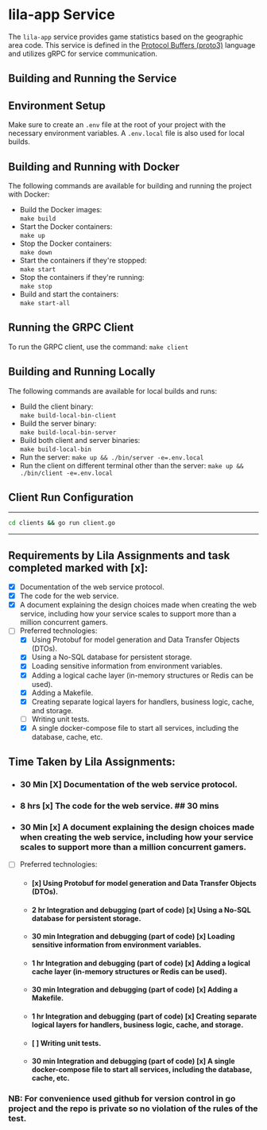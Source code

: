 # lila-app Service

The `lila-app` service provides game statistics based on the geographic area code. This service is defined in the [Protocol Buffers (proto3)](https://developers.google.com/protocol-buffers) language and utilizes gRPC for service communication.

## Building and Running the Service

## Environment Setup

Make sure to create an `.env` file at the root of your project with the necessary environment variables. A `.env.local` file is also used for local builds.

## Building and Running with Docker

The following commands are available for building and running the project with Docker:

- Build the Docker images:  
  `make build`
- Start the Docker containers:  
  `make up`
- Stop the Docker containers:  
  `make down`
- Start the containers if they're stopped:  
  `make start`
- Stop the containers if they're running:  
  `make stop`
- Build and start the containers:  
  `make start-all`

## Running the GRPC Client

To run the GRPC client, use the command:
`make client`

## Building and Running Locally

The following commands are available for local builds and runs:

- Build the client binary:  
  `make build-local-bin-client`
- Build the server binary:  
  `make build-local-bin-server`
- Build both client and server binaries:  
  `make build-local-bin`
- Run the server:
  `make up && ./bin/server -e=.env.local`
- Run the client on different terminal other than the server:
  `make up && ./bin/client -e=.env.local`

## Client Run Configuration

---

```bash
cd clients && go run client.go
```

---

## Requirements by Lila Assignments and task completed marked with [x]:

- [x] Documentation of the web service protocol.
- [x] The code for the web service.
- [x] A document explaining the design choices made when creating the web service, including how your service scales to support more than a million concurrent gamers.
- [ ] Preferred technologies:
  - [x] Using Protobuf for model generation and Data Transfer Objects (DTOs).
  - [x] Using a No-SQL database for persistent storage.
  - [x] Loading sensitive information from environment variables.
  - [x] Adding a logical cache layer (in-memory structures or Redis can be used).
  - [x] Adding a Makefile.
  - [x] Creating separate logical layers for handlers, business logic, cache, and storage.
  - [ ] Writing unit tests.
  - [x] A single docker-compose file to start all services, including the database, cache, etc.

## Time Taken by Lila Assignments:

- ### 30 Min [X] Documentation of the web service protocol.
- ### 8 hrs [x] The code for the web service. ## 30 mins
- ### 30 Min [x] A document explaining the design choices made when creating the web service, including how your service scales to support more than a million concurrent gamers.
- [ ] Preferred technologies:
  - #### [x] Using Protobuf for model generation and Data Transfer Objects (DTOs).
  - #### 2 hr Integration and debugging (part of code) [x] Using a No-SQL database for persistent storage.
  - #### 30 min Integration and debugging (part of code) [x] Loading sensitive information from environment variables.
  - #### 1 hr Integration and debugging (part of code) [x] Adding a logical cache layer (in-memory structures or Redis can be used).
  - #### 30 min Integration and debugging (part of code) [x] Adding a Makefile.
  - #### 1 hr Integration and debugging (part of code) [x] Creating separate logical layers for handlers, business logic, cache, and storage.
  - #### [ ] Writing unit tests.
  - #### 30 min Integration and debugging (part of code) [x] A single docker-compose file to start all services, including the database, cache, etc.

### NB: For convenience used github for version control in go project and the repo is private so no violation of the rules of the test.
